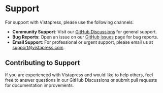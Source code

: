 # Support

For support with Vistapress, please use the following channels:

- **Community Support**: Visit our [GitHub Discussions](https://github.com/your-username/vistapress/discussions) for general support.
- **Bug Reports**: Open an issue on our [GitHub Issues](https://github.com/your-username/vistapress/issues) page for bug reports.
- **Email Support**: For professional or urgent support, please email us at [support@vistapress.com](mailto:support@vistapress.com).

## Contributing to Support

If you are experienced with Vistapress and would like to help others, feel free to answer questions in our GitHub Discussions or submit pull requests for documentation improvements.
